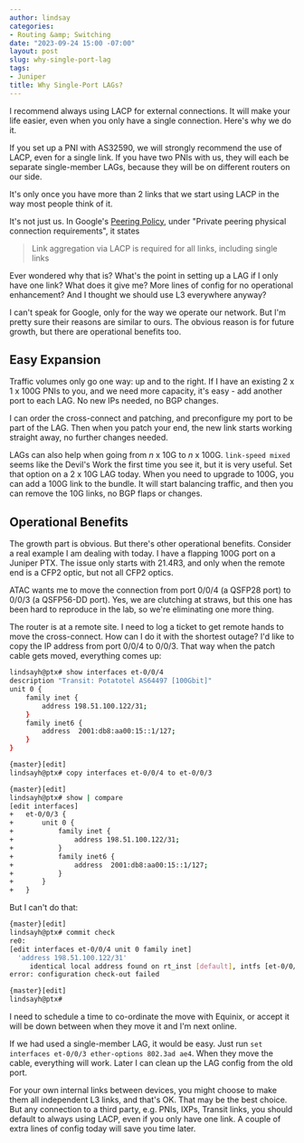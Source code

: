 ```yaml
---
author: lindsay
categories:
- Routing &amp; Switching
date: "2023-09-24 15:00 -07:00"
layout: post
slug: why-single-port-lag
tags:
- Juniper
title: Why Single-Port LAGs?
---
```

I recommend always using LACP for external connections. It will make your life easier, even when you only have a single connection. Here's why we do it.

If you set up a PNI with AS32590, we will strongly recommend the use of LACP, even for a single link. If you have two PNIs with us, they will each be separate single-member LAGs, because they will be on different routers on our side.

It's only once you have more than 2 links that we start using LACP in the way most people think of it.

It's not just us. In Google's [Peering Policy](https://peering.google.com/#/options/peering), under "Private peering physical connection requirements", it states

> Link aggregation via LACP is required for all links, including single links

Ever wondered why that is? What's the point in setting up a LAG if I only have one link? What does it give me? More lines of config for no operational enhancement? And I thought we should use L3 everywhere anyway?

I can't speak for Google, only for the way we operate our network. But I'm pretty sure their reasons are similar to ours. The obvious reason is for future growth, but there are operational benefits too.

## Easy Expansion

Traffic volumes only go one way: up and to the right. If I have an existing 2 x 1 x 100G PNIs to you, and we need more capacity, it's easy - add another port to each LAG. No new IPs needed, no BGP changes.

I can order the cross-connect and patching, and preconfigure my port to be part of the LAG. Then when you patch your end, the new link starts working straight away, no further changes needed.

LAGs can also help when going from _n_ x 10G to _n_ x 100G. `link-speed mixed` seems like the Devil's Work the first time you see it, but it is very useful. Set that option on a 2 x 10G LAG today. When you need to upgrade to 100G, you can add a 100G link to the bundle. It will start balancing traffic, and then you can remove the 10G links, no BGP flaps or changes.

## Operational Benefits

The growth part is obvious. But there's other operational benefits. Consider a real example I am dealing with today. I have a flapping 100G port on a Juniper PTX. The issue only starts with 21.4R3, and only when the remote end is a CFP2 optic, but not all CFP2 optics.

ATAC wants me to move the connection from port 0/0/4 (a QSFP28 port) to 0/0/3 (a QSFP56-DD port). Yes, we are clutching at straws, but this one has been hard to reproduce in the lab, so we're eliminating one more thing.

The router is at a remote site. I need to log a ticket to get remote hands to move the cross-connect. How can I do it with the shortest outage? I'd like to copy the IP address from port 0/0/4 to 0/0/3. That way when the patch cable gets moved, everything comes up:

```bash
lindsayh@ptx# show interfaces et-0/0/4
description "Transit: Potatotel AS64497 [100Gbit]"
unit 0 {
    family inet {
        address 198.51.100.122/31;
    }
    family inet6 {
        address  2001:db8:aa00:15::1/127;
    }
}

{master}[edit]
lindsayh@ptx# copy interfaces et-0/0/4 to et-0/0/3

{master}[edit]
lindsayh@ptx# show | compare
[edit interfaces]
+   et-0/0/3 {
+       unit 0 {
+           family inet {
+               address 198.51.100.122/31;
+           }
+           family inet6 {
+               address  2001:db8:aa00:15::1/127;
+           }
+       }
+   }
```

But I can't do that:

```sh
{master}[edit]
lindsayh@ptx# commit check
re0:
[edit interfaces et-0/0/4 unit 0 family inet]
  'address 198.51.100.122/31'
     identical local address found on rt_inst [default], intfs [et-0/0/3.0 and et-0/0/4.0], family [inet].
error: configuration check-out failed

{master}[edit]
lindsayh@ptx#
```

I need to schedule a time to co-ordinate the move with Equinix, or accept it will be down between when they move it and I'm next online.

If we had used a single-member LAG, it would be easy. Just run `set interfaces et-0/0/3 ether-options 802.3ad ae4`. When they move the cable, everything will work. Later I can clean up the LAG config from the old port.

For your own internal links between devices, you might choose to make them all independent L3 links, and that's OK. That may be the best choice. But any connection to a third party, e.g. PNIs, IXPs, Transit links, you should default to always using LACP, even if you only have one link. A couple of extra lines of config today will save you time later.
